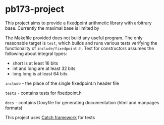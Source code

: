 # pb173-project
This project aims to provide a fixedpoint arithmetic library with arbitrary base.
Currently the maximal base is limited by 

The Makefile provided does not build any useful program. 
The only reasonable target is `test`, which builds and runs various tests verifying the functionality of `include/fixedpoint.h`.
Test for constructors assumes the following about integral types: 
* short is at least 16 bits
* int and long are at least 32 bits
* long long is at least 64 bits

`include` - the place of the single fixedpoint.h header file

`tests` - contains tests for fixedpoint.h

`docs` - contains Doxyfile for generating documentation (html and manpages formats)


This project uses [Catch framework](https://github.com/philsquared/Catch) for tests
